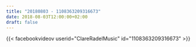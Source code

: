 ```yaml
---
title: "20180803 - 1108363209316673"
date: 2018-08-03T12:00:00+02:00
draft: false
---
```


{{< facebookvideov userid="ClareRadelMusic" id="1108363209316673" >}}